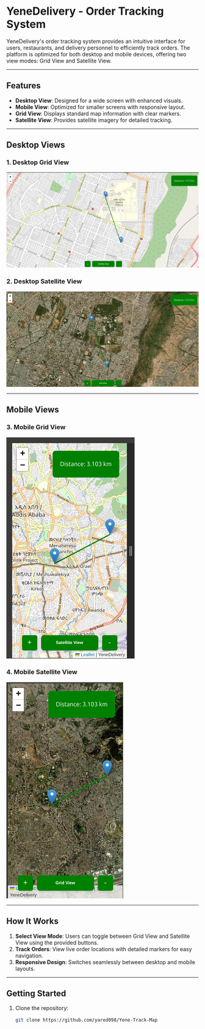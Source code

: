 # YeneDelivery - Order Tracking System

YeneDelivery's order tracking system provides an intuitive interface for users, restaurants, and delivery personnel to efficiently track orders. The platform is optimized for both desktop and mobile devices, offering two view modes: Grid View and Satellite View.

---

## Features
- **Desktop View**: Designed for a wide screen with enhanced visuals.
- **Mobile View**: Optimized for smaller screens with responsive layout.
- **Grid View**: Displays standard map information with clear markers.
- **Satellite View**: Provides satellite imagery for detailed tracking.

---

## Desktop Views

### 1. Desktop Grid View
![Desktop Grid View](https://github.com/yared098/Yene-Track-Map/blob/main/photos/desktop1.png)

### 2. Desktop Satellite View
![Desktop Satellite View](https://github.com/yared098/Yene-Track-Map/blob/main/photos/desktop2.png)

---

## Mobile Views

### 3. Mobile Grid View
![Mobile Grid View](https://github.com/yared098/Yene-Track-Map/blob/main/photos/mobile1.png)

### 4. Mobile Satellite View
![Mobile Satellite View](https://github.com/yared098/Yene-Track-Map/blob/main/photos/mobile2.png)

---

## How It Works
1. **Select View Mode**: Users can toggle between Grid View and Satellite View using the provided buttons.
2. **Track Orders**: View live order locations with detailed markers for easy navigation.
3. **Responsive Design**: Switches seamlessly between desktop and mobile layouts.

---

## Getting Started
1. Clone the repository:
   ```bash
   git clone https://github.com/yared098/Yene-Track-Map
